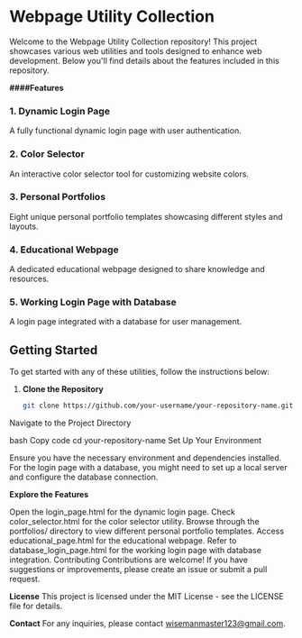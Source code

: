# Webpage Utility Collection

Welcome to the Webpage Utility Collection repository! This project showcases various web utilities and tools designed to enhance web development. Below you'll find details about the features included in this repository.

<b>####Features</b>

### 1. Dynamic Login Page
A fully functional dynamic login page with user authentication.

### 2. Color Selector
An interactive color selector tool for customizing website colors.

### 3. Personal Portfolios
Eight unique personal portfolio templates showcasing different styles and layouts.

### 4. Educational Webpage
A dedicated educational webpage designed to share knowledge and resources.

### 5. Working Login Page with Database
A login page integrated with a database for user management.

## Getting Started

To get started with any of these utilities, follow the instructions below:

1. **Clone the Repository**

   ```bash
   git clone https://github.com/your-username/your-repository-name.git
Navigate to the Project Directory

bash
Copy code
cd your-repository-name
Set Up Your Environment

Ensure you have the necessary environment and dependencies installed. For the login page with a database, you might need to set up a local server and configure the database connection.


<b>Explore the Features</b>

Open the login_page.html for the dynamic login page.
Check color_selector.html for the color selector utility.
Browse through the portfolios/ directory to view different personal portfolio templates.
Access educational_page.html for the educational webpage.
Refer to database_login_page.html for the working login page with database integration.
Contributing
Contributions are welcome! If you have suggestions or improvements, please create an issue or submit a pull request.

<b>License</b>
This project is licensed under the MIT License - see the LICENSE file for details.

<b>Contact</b>
For any inquiries, please contact wisemanmaster123@gmail.com.

